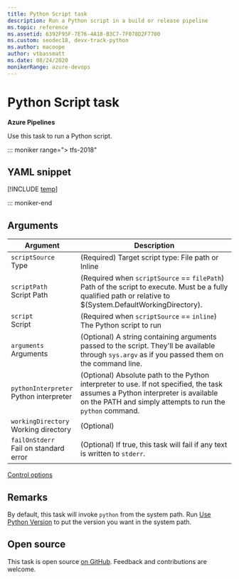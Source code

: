 ```yaml
---
title: Python Script task
description: Run a Python script in a build or release pipeline
ms.topic: reference
ms.assetid: 6392F95F-7E76-4A18-B3C7-7F078D2F7700
ms.custom: seodec18, devx-track-python
ms.author: macoope
author: vtbassmatt
ms.date: 08/24/2020
monikerRange: azure-devops
---
```


# Python Script task

**Azure Pipelines**

Use this task to run a Python script.

::: moniker range="> tfs-2018"

## YAML snippet

[!INCLUDE [temp](../includes/yaml/PythonScriptV0.md)]

::: moniker-end

## Arguments

| Argument | Description |
|----------|-------------|
| `scriptSource`<br>Type | (Required) Target script type: File path or Inline |
| `scriptPath`<br>Script Path | (Required when `scriptSource` == `filePath`) Path of the script to execute. Must be a fully qualified path or relative to $(System.DefaultWorkingDirectory). |
| `script`<br>Script | (Required when `scriptSource` == `inline`) The Python script to run |
| `arguments`<br>Arguments | (Optional) A string containing arguments passed to the script. They'll be available through <code>sys.argv</code> as if you passed them on the command line. |
| `pythonInterpreter`<br>Python interpreter | (Optional) Absolute path to the Python interpreter to use. If not specified, the task assumes a Python interpreter is available on the PATH and simply attempts to run the <code>python</code> command. |
| `workingDirectory`<br>Working directory | (Optional) |
| `failOnStderr`<br>Fail on standard error | (Optional) If true, this task will fail if any text is written to `stderr`. |


<tr>
<th style="text-align: center" colspan="2"><a href="~/pipelines/process/tasks.md#controloptions" data-raw-source="[Control options](../../process/tasks.md#controloptions)">Control options</a></th>
</tr>

</table>

## Remarks

By default, this task will invoke `python` from the system path.
Run [Use Python Version](../tool/use-python-version.md) to put the version you want in the system path.

## Open source

This task is open source [on GitHub](https://github.com/Microsoft/azure-pipelines-tasks). Feedback and contributions are welcome.
